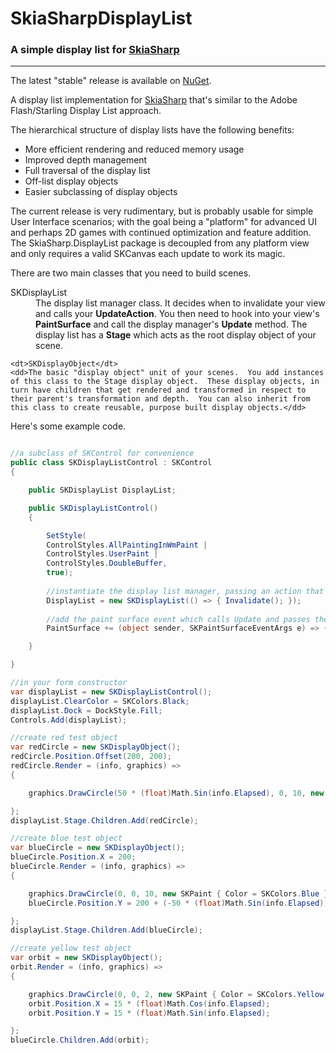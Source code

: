 # SkiaSharpDisplayList
### A simple display list for [SkiaSharp](https://github.com/mono/SkiaSharp)
------

The latest "stable" release is available on [NuGet](https://www.nuget.org/packages/SkiaSharpDisplayList/).

A display list implementation for [SkiaSharp](https://github.com/mono/SkiaSharp) that's similar to the Adobe Flash/Starling Display List approach.

The hierarchical structure of display lists have the following benefits:
* More efficient rendering and reduced memory usage
* Improved depth management
* Full traversal of the display list
* Off-list display objects
* Easier subclassing of display objects

The current release is very rudimentary, but is probably usable for simple User Interface scenarios; with the goal being a "platform" for advanced UI and perhaps 2D games with continued optimization and feature addition. The SkiaSharp.DisplayList package is decoupled from any platform view and only requires a valid SKCanvas each update to work its magic.

There are two main classes that you need to build scenes.
<dl>
	<dt>SKDisplayList</dt>
	<dd>The display list manager class.  It decides when to invalidate your view and calls your <strong>UpdateAction</strong>.  You then need to hook into your view's <strong>PaintSurface</strong> and call the display manager's <strong>Update</strong> method.  The display list has a <strong>Stage</strong> which acts as the root display object of your scene.</dd>
	
	<dt>SKDisplayObject</dt>
	<dd>The basic "display object" unit of your scenes.  You add instances of this class to the Stage display object.  These display objects, in turn have children that get rendered and transformed in respect to their parent's transformation and depth.  You can also inherit from this class to create reusable, purpose built display objects.</dd>
</dl>

Here's some example code.

```csharp

//a subclass of SKControl for convenience
public class SKDisplayListControl : SKControl
{

	public SKDisplayList DisplayList;

	public SKDisplayListControl()
	{

	    SetStyle(
		ControlStyles.AllPaintingInWmPaint |
		ControlStyles.UserPaint |
		ControlStyles.DoubleBuffer,
		true);
		
		//instantiate the display list manager, passing an action that invalidates your view
		DisplayList = new SKDisplayList(() => { Invalidate(); });
		
		//add the paint surface event which calls Update and passes the current SKCanvas to the display list
		PaintSurface += (object sender, SKPaintSurfaceEventArgs e) => { DisplayList.Update(e.Surface.Canvas); };

	}

}

//in your form constructor
var displayList = new SKDisplayListControl();
displayList.ClearColor = SKColors.Black;
displayList.Dock = DockStyle.Fill;
Controls.Add(displayList);

//create red test object
var redCircle = new SKDisplayObject();
redCircle.Position.Offset(200, 200);
redCircle.Render = (info, graphics) =>
{

	graphics.DrawCircle(50 * (float)Math.Sin(info.Elapsed), 0, 10, new SKPaint { Color = SKColors.Red });

};
displayList.Stage.Children.Add(redCircle);

//create blue test object
var blueCircle = new SKDisplayObject();
blueCircle.Position.X = 200;
blueCircle.Render = (info, graphics) =>
{

	graphics.DrawCircle(0, 0, 10, new SKPaint { Color = SKColors.Blue });
	blueCircle.Position.Y = 200 + (-50 * (float)Math.Sin(info.Elapsed));

};
displayList.Stage.Children.Add(blueCircle);

//create yellow test object
var orbit = new SKDisplayObject();
orbit.Render = (info, graphics) =>
{

	graphics.DrawCircle(0, 0, 2, new SKPaint { Color = SKColors.Yellow });
	orbit.Position.X = 15 * (float)Math.Cos(info.Elapsed);
	orbit.Position.Y = 15 * (float)Math.Sin(info.Elapsed);

};
blueCircle.Children.Add(orbit);

```
